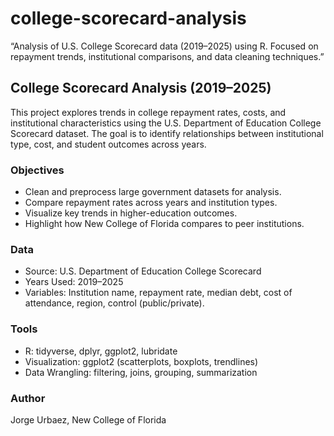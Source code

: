# college-scorecard-analysis
“Analysis of U.S. College Scorecard data (2019–2025) using R. Focused on repayment trends, institutional comparisons, and data cleaning techniques.”

## College Scorecard Analysis (2019–2025)

This project explores trends in college repayment rates, costs, and institutional characteristics using the U.S. Department of Education College Scorecard dataset. The goal is to identify relationships between institutional type, cost, and student outcomes across years.

### Objectives

- Clean and preprocess large government datasets for analysis.
- Compare repayment rates across years and institution types.
- Visualize key trends in higher-education outcomes.
- Highlight how New College of Florida compares to peer institutions.

### Data

- Source: U.S. Department of Education College Scorecard
- Years Used: 2019–2025
- Variables: Institution name, repayment rate, median debt, cost of attendance, region, control (public/private).

### Tools

- R: tidyverse, dplyr, ggplot2, lubridate
- Visualization: ggplot2 (scatterplots, boxplots, trendlines)
- Data Wrangling: filtering, joins, grouping, summarization

### Author

Jorge Urbaez,
New College of Florida
